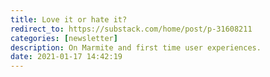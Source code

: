 ```yaml
---
title: Love it or hate it?
redirect_to: https://substack.com/home/post/p-31608211
categories: [newsletter]
description: On Marmite and first time user experiences.
date: 2021-01-17 14:42:19
---
```

